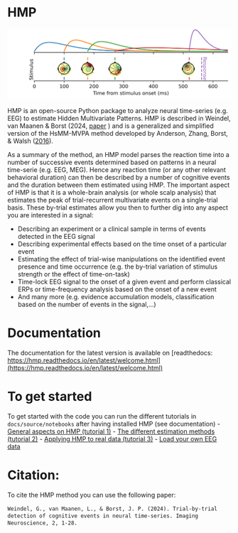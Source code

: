 HMP
==========


![](plots/general_illustration.png)


HMP is an open-source Python package to analyze neural time-series (e.g. EEG) to estimate Hidden Multivariate Patterns.  HMP is described in Weindel, van Maanen & Borst (2024, [paper](https://direct.mit.edu/imag/article/doi/10.1162/imag_a_00400/125469/Trial-by-trial-detection-of-cognitive-events-in)
) and is a generalized and simplified version of the HsMM-MVPA method developed by Anderson, Zhang, Borst, & Walsh  ([2016](https://psycnet.apa.org/doi/10.1037/rev0000030)).

As a summary of the method, an HMP model parses the reaction time into a number of successive events determined based on patterns in a neural time-serie (e.g. EEG, MEG). Hence any reaction time (or any other relevant behavioral duration) can then be described by a number of cognitive events and the duration between them estimated using HMP. The important aspect of HMP is that it is a whole-brain analysis (or whole scalp analysis) that estimates the peak of trial-recurrent multivariate events on a single-trial basis. These by-trial estimates allow you then to further dig into any aspect you are interested in a signal:
- Describing an experiment or a clinical sample in terms of events detected in the EEG signal
- Describing experimental effects based on the time onset of a particular event
- Estimating the effect of trial-wise manipulations on the identified event presence and time occurrence (e.g. the by-trial variation of stimulus strength or the effect of time-on-task)
- Time-lock EEG signal to the onset of a given event and perform classical ERPs or time-frequency analysis based on the onset of a new event
- And many more (e.g. evidence accumulation models, classification based on the number of events in the signal,...)

# Documentation

The documentation for the latest version is available on  [readthedocs: https://hmp.readthedocs.io/en/latest/welcome.html](https://hmp.readthedocs.io/en/latest/welcome.html)

# To get started
To get started with the code you can run the different tutorials in `docs/source/notebooks` after having installed HMP (see documentation)
    - [General aspects on HMP (tutorial 1)](docs/source/notebooks/1-How_HMP_works.ipynb)
    - [The different estimation methods (tutorial 2)](docs/source/notebooks/2-The_different_model_classes.ipynb)
    - [Applying HMP to real data (tutorial 3)](docs/source/notebooks/3-Applying_HMP_to_real_data.ipynb)
    - [Load your own EEG data ](docs/source/notebooks/Data_loading.ipynb)

# Citation: 
To cite the HMP method you can use the following paper: 
```
Weindel, G., van Maanen, L., & Borst, J. P. (2024). Trial-by-trial detection of cognitive events in neural time-series. Imaging Neuroscience, 2, 1-28.
```